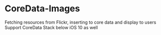 # CoreData-Images
Fetching resources from Flickr, inserting to core data and display to users
Support CoreData Stack below iOS 10 as well
